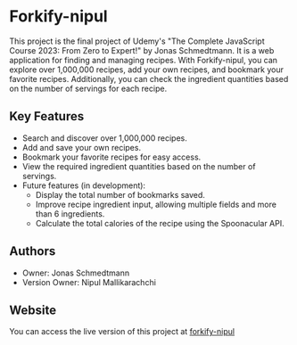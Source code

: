 # Forkify-nipul

This project is the final project of Udemy's "The Complete JavaScript Course 2023: From Zero to Expert!" by Jonas Schmedtmann. It is a web application for finding and managing recipes. With Forkify-nipul, you can explore over 1,000,000 recipes, add your own recipes, and bookmark your favorite recipes. Additionally, you can check the ingredient quantities based on the number of servings for each recipe.

## Key Features

- Search and discover over 1,000,000 recipes.
- Add and save your own recipes.
- Bookmark your favorite recipes for easy access.
- View the required ingredient quantities based on the number of servings.
- Future features (in development):
  - Display the total number of bookmarks saved.
  - Improve recipe ingredient input, allowing multiple fields and more than 6 ingredients.
  - Calculate the total calories of the recipe using the Spoonacular API.

## Authors

- Owner: Jonas Schmedtmann
- Version Owner: Nipul Mallikarachchi

## Website

You can access the live version of this project at [forkify-nipul](https://forkify-nipul.netlify.app)
